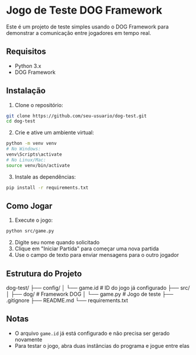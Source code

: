 # Jogo de Teste DOG Framework

Este é um projeto de teste simples usando o DOG Framework para demonstrar a comunicação entre jogadores em tempo real.

## Requisitos

- Python 3.x
- DOG Framework

## Instalação

1. Clone o repositório:
```bash
git clone https://github.com/seu-usuario/dog-test.git
cd dog-test
```

2. Crie e ative um ambiente virtual:
```bash
python -m venv venv
# No Windows:
venv\Scripts\activate
# No Linux/Mac:
source venv/bin/activate
```

3. Instale as dependências:
```bash
pip install -r requirements.txt
```

## Como Jogar

1. Execute o jogo:
```bash
python src/game.py
```

2. Digite seu nome quando solicitado
3. Clique em "Iniciar Partida" para começar uma nova partida
4. Use o campo de texto para enviar mensagens para o outro jogador

## Estrutura do Projeto 

dog-test/
├── config/
│ └── game.id # ID do jogo já configurado
├── src/
│ ├── dog/ # Framework DOG
│ └── game.py # Jogo de teste
├── .gitignore
├── README.md
└── requirements.txt

## Notas

- O arquivo `game.id` já está configurado e não precisa ser gerado novamente
- Para testar o jogo, abra duas instâncias do programa e jogue entre elas